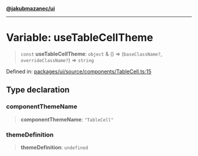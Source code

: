 [**@jakubmazanec/ui**](../README.md)

---

# Variable: useTableCellTheme

> `const` **useTableCellTheme**: `object` & () => (`baseClassName?`, `overrideClassName?`) =>
> `string`

Defined in:
[packages/ui/source/components/TableCell.ts:15](https://github.com/jakubmazanec/tools/blob/dccfe8e5cee218e88ff4db59e4bf460975897c58/packages/ui/source/components/TableCell.ts#L15)

## Type declaration

### componentThemeName

> **componentThemeName**: `"TableCell"`

### themeDefinition

> **themeDefinition**: `undefined`
